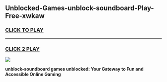 
## Unblocked-Games-unblock-soundboard-Play-Free-xwkaw
<h3>
<a href="https://premium76.site?title=unblock-soundboard&ref=10A">CLICK TO PLAY</a></h3>
<hr>

<h3>
<a href="https://premium76.site?title=unblock-soundboard&ref=10A">CLICK 2 PLAY</a>
  
</h3>

<a href="https://premium76.site?title=unblock-soundboard&ref=10A"><img src="https://clearcache.store/games.png"></a>


**unblock-soundboard games unblocked: Your Gateway to Fun and Accessible Online Gaming**
